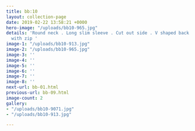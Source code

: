 ```yaml
---
title: bb:10
layout: collection-page
date: 2019-02-22 13:58:21 +0000
hero-image: "/uploads/bb10-965.jpg"
details: 'Round neck . Long slim sleeve . Cut out side . V shaped back . Side split
  with zip '
image-1: "/uploads/bb10-913.jpg"
image-2: "/uploads/bb10-965.jpg"
image-3: ''
image-4: ''
image-5: ''
image-6: ''
image-7: ''
image-8: ''
next-url: bb-01.html
previous-url: bb-09.html
image-count: 2
gallery:
- "/uploads/bb10-9071.jpg"
- "/uploads/bb10-913.jpg"

---
```

